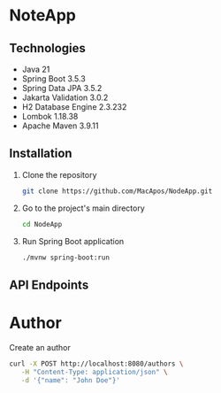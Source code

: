 # NoteApp



## Technologies

* Java 21
* Spring Boot 3.5.3
* Spring Data JPA 3.5.2
* Jakarta Validation 3.0.2
* H2 Database Engine 2.3.232
* Lombok 1.18.38
* Apache Maven 3.9.11

## Installation

1. Clone the repository
   ```sh
   git clone https://github.com/MacApos/NodeApp.git
   ```
2. Go to the project's main directory
   ```sh
   cd NodeApp
   ```
3. Run Spring Boot application
   ```sh
   ./mvnw spring-boot:run
   ```

## API Endpoints
# Author
Create an author
   ```sh
   curl -X POST http://localhost:8080/authors \
      -H "Content-Type: application/json" \
      -d '{"name": "John Doe"}'
   ```

